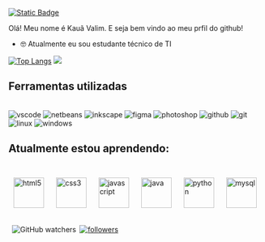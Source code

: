 <a href="https://github.com/KauaValim/KauaValim/blob/main/README.md"><img alt="Static Badge" src="https://img.shields.io/badge/Language-English-ff0000"></a>

Olá! Meu nome é Kauã Valim. E seja bem vindo ao meu prfil do github!

- 🤓 Atualmente eu sou estudante técnico de TI

<span>[![Top Langs](https://github-readme-stats.vercel.app/api/top-langs/?username=kauavalim&title_color=ff9900&text_color=ffcc00&bg_color=75,000000,888888&border_color=ffff00&locale=pt-br)](https://github.com/kauavalim/github-readme-stats)
<img a="status" src="https://github-readme-stats.vercel.app/api?username=kauavalim&title_color=ff9900&text_color=ffcc00&bg_color=75,000000,888888&icon_color=ffaa00&show_icons=true&locale=pt-br&ring_color=ffbb00&rank_icon=github&border_color=ffff00"></span>

## Ferramentas utilizadas
<div style="display: inline_block"><br>
<img alt="vscode" src="https://img.shields.io/badge/Visual%20Studio%20Code-007ACC.svg?style=for-the-badge&logo=Visual-Studio-Code&logoColor=white">
<img alt="netbeans" src="https://img.shields.io/badge/Apache%20NetBeans%20IDE-1B6AC6.svg?style=for-the-badge&logo=Apache-NetBeans-IDE&logoColor=white">
<img alt="inkscape" src="https://img.shields.io/badge/Inkscape-000000.svg?style=for-the-badge&logo=Inkscape&logoColor=white">
<img alt="figma" src="https://img.shields.io/badge/Figma-F24E1E.svg?style=for-the-badge&logo=Figma&logoColor=white">
<img alt="photoshop" src="https://img.shields.io/badge/Adobe%20Photoshop-31A8FF.svg?style=for-the-badge&logo=Adobe-Photoshop&logoColor=white">
<img alt="github" src="https://img.shields.io/badge/GitHub-181717.svg?style=for-the-badge&logo=GitHub&logoColor=white">
<img alt="git" src="https://img.shields.io/badge/Git-F05032.svg?style=for-the-badge&logo=Git&logoColor=white">
<img alt="linux" src="https://img.shields.io/badge/Linux-FCC624.svg?style=for-the-badge&logo=Linux&logoColor=black">
<img alt="windows" src="https://img.shields.io/badge/Windows-0078D4.svg?style=for-the-badge&logo=Windows&logoColor=white">
<img alt="" src="">  
</div>

## Atualmente estou aprendendo:
<div style="display: inline_block">
<br>
<img alt="html5" src="https://cdn.jsdelivr.net/gh/devicons/devicon/icons/html5/html5-original.svg" width="60px" style="padding:10;border-radius:7px">
<img alt="css3" src="https://cdn.jsdelivr.net/gh/devicons/devicon/icons/css3/css3-original.svg" width="60px" style="padding:10;border-radius:7px">
<img alt="javascript" src="https://cdn.jsdelivr.net/gh/devicons/devicon/icons/javascript/javascript-original.svg" width="60px" style="padding:10;border-radius:7px">
<img alt="java" src="https://cdn.jsdelivr.net/gh/devicons/devicon/icons/java/java-original-wordmark.svg" width="60px" style="padding:10;border-radius:7px">
<img alt="python" src="https://cdn.jsdelivr.net/gh/devicons/devicon/icons/python/python-original-wordmark.svg" width="60px" style="padding:10;border-radius:7px">
<img alt="mysql" src="https://cdn.jsdelivr.net/gh/devicons/devicon/icons/mysql/mysql-original-wordmark.svg" width="60px" style="padding:10;border-radius:7px">
</div>
<br>
<div style="display:flex;column-gap:7px;justify-content:center;width:max-content;height:25px;padding:7px;border-radius:7px">
<img alt="GitHub watchers" src="https://img.shields.io/github/watchers/kauavalim/kauavalim?label=Visualiza%C3%A7%C3%B5es">
<a href="https://github.com/login?return_to=https%3A%2F%2Fgithub.com%2FKauaValim"><img alt="followers" src="https://img.shields.io/github/followers/kauavalim?label=Seguidores&style=social"></a>

</div>
